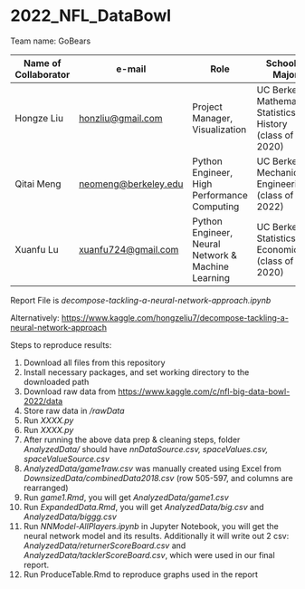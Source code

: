 # 2022_NFL_DataBowl
Team name: GoBears

| Name of Collaborator | e-mail | Role | School & Major |
| ------------- | ------------- | ------------- | ------------- |
| Hongze Liu    | honzliu@gmail.com  | Project Manager, Visualization | UC Berkeley: Mathematics, Statistics, History (class of 2020)  |
| Qitai Meng    | neomeng@berkeley.edu   | Python Engineer, High Performance Computing  | UC Berkeley: Mechanical Engineering (class of 2022)  |
| Xuanfu Lu     | xuanfu724@gmail.com  | Python Engineer, Neural Network & Machine Learning | UC Berkeley: Statistics, Economics (class of 2020) |

Report File is *decompose-tackling-a-neural-network-approach.ipynb*

Alternatively: https://www.kaggle.com/hongzeliu7/decompose-tackling-a-neural-network-approach

Steps to reproduce results:

1. Download all files from this repository
2. Install necessary packages, and set working directory to the downloaded path
3. Download raw data from https://www.kaggle.com/c/nfl-big-data-bowl-2022/data
4. Store raw data in */rawData*
5. Run *XXXX.py*
6. Run *XXXX.py*
7. After running the above data prep & cleaning steps, folder *AnalyzedData/* should have *nnDataSource.csv, spaceValues.csv, spaceValueSource.csv*
8. *AnalyzedData/game1raw.csv* was manually created using Excel from *DownsizedData/combinedData2018.csv* (row 505-597, and columns are rearranged)
9. Run *game1.Rmd*, you will get *AnalyzedData/game1.csv*
10. Run *ExpandedData.Rmd*, you will get *AnalyzedData/big.csv* and *AnalyzedData/biggg.csv*
11. Run *NNModel-AllPlayers.ipynb* in Jupyter Notebook, you will get the neural network model and its results. Additionally it will write out 2 csv: *AnalyzedData/returnerScoreBoard.csv* and *AnalyzedData/tacklerScoreBoard.csv*, which were used in our final report.
12. Run ProduceTable.Rmd to reproduce graphs used in the report
